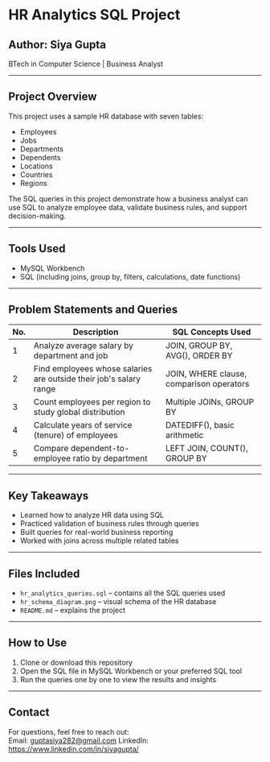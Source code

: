 # HR Analytics SQL Project

## Author: Siya Gupta  
BTech in Computer Science | Business Analyst  

---

## Project Overview

This project uses a sample HR database with seven tables:
- Employees
- Jobs
- Departments
- Dependents
- Locations
- Countries
- Regions

The SQL queries in this project demonstrate how a business analyst can use SQL to analyze employee data, validate business rules, and support decision-making.

---

## Tools Used

- MySQL Workbench
- SQL (including joins, group by, filters, calculations, date functions)

---

## Problem Statements and Queries

| No. | Description                                                                 | SQL Concepts Used                         |
|-----|-----------------------------------------------------------------------------|-------------------------------------------|
| 1   | Analyze average salary by department and job                               | JOIN, GROUP BY, AVG(), ORDER BY           |
| 2   | Find employees whose salaries are outside their job's salary range         | JOIN, WHERE clause, comparison operators  |
| 3   | Count employees per region to study global distribution                    | Multiple JOINs, GROUP BY                  |
| 4   | Calculate years of service (tenure) of employees                           | DATEDIFF(), basic arithmetic              |
| 5   | Compare dependent-to-employee ratio by department                          | LEFT JOIN, COUNT(), GROUP BY              |

---

## Key Takeaways

- Learned how to analyze HR data using SQL
- Practiced validation of business rules through queries
- Built queries for real-world business reporting
- Worked with joins across multiple related tables

---

## Files Included

- `hr_analytics_queries.sql` – contains all the SQL queries used
- `hr_schema_diagram.png` – visual schema of the HR database
- `README.md` – explains the project

---

## How to Use

1. Clone or download this repository  
2. Open the SQL file in MySQL Workbench or your preferred SQL tool  
3. Run the queries one by one to view the results and insights  

---

## Contact

For questions, feel free to reach out:  
Email: guptasiya282@gmail.com
LinkedIn: https://www.linkedin.com/in/siyagupta/

